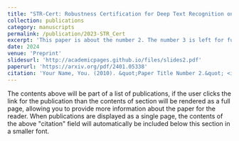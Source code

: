 ```yaml
---
title: "STR-Cert: Robustness Certification for Deep Text Recognition on Deep Learning Pipelines and Vision Transformers"
collection: publications
category: manuscripts
permalink: /publication/2023-STR_Cert
excerpt: 'This paper is about the number 2. The number 3 is left for future work.'
date: 2024
venue: 'Preprint'
slidesurl: 'http://academicpages.github.io/files/slides2.pdf'
paperurl: 'https://arxiv.org/pdf/2401.05338'
citation: 'Your Name, You. (2010). &quot;Paper Title Number 2.&quot; <i>Journal 1</i>. 1(2).'
---
```


The contents above will be part of a list of publications, if the user clicks the link for the publication than the contents of section will be rendered as a full page, allowing you to provide more information about the paper for the reader. When publications are displayed as a single page, the contents of the above "citation" field will automatically be included below this section in a smaller font.